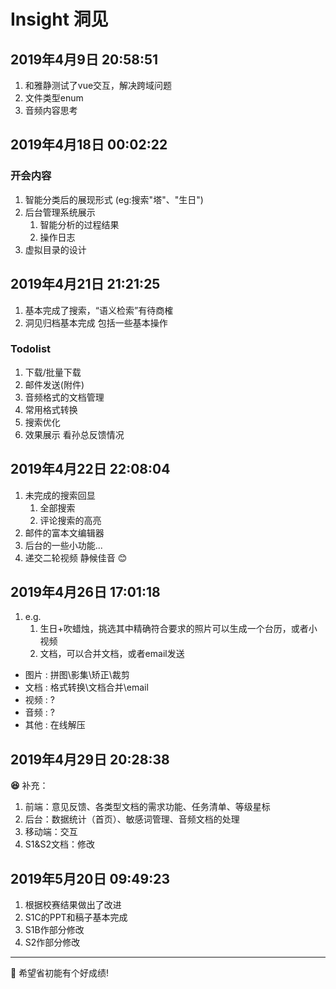# Insight 洞见

## 2019年4月9日 20:58:51
1. 和雅静测试了vue交互，解决跨域问题
2. 文件类型enum
3. 音频内容思考

## 2019年4月18日 00:02:22
### 开会内容
1. 智能分类后的展现形式 (eg:搜索"塔"、"生日")
2. 后台管理系统展示
    1. 智能分析的过程结果
    2. 操作日志
3. 虚拟目录的设计

## 2019年4月21日 21:21:25
1. 基本完成了搜索，“语义检索”有待商榷
2. 洞见归档基本完成 包括一些基本操作

### Todolist
1. 下载/批量下载
2. 邮件发送(附件)
3. 音频格式的文档管理
4. 常用格式转换
5. 搜索优化
6. 效果展示 看孙总反馈情况

## 2019年4月22日 22:08:04
1. 未完成的搜索回显
    1. 全部搜索
    2. 评论搜索的高亮
2. 邮件的富本文编辑器
3. 后台的一些小功能...
4. 递交二轮视频 静候佳音 :blush:

## 2019年4月26日 17:01:18
1. e.g.
    1. 生日+吹蜡烛，挑选其中精确符合要求的照片可以生成一个台历，或者小视频
    2. 文档，可以合并文档，或者email发送
 + 图片 : 拼图\影集\矫正\裁剪
 + 文档 : 格式转换\文档合并\email
 + 视频 : ?
 + 音频 : ?
 + 其他 : 在线解压

## 2019年4月29日 20:28:38

**:laughing:** 补充：

1. 前端：意见反馈、各类型文档的需求功能、任务清单、等级星标
2. 后台：数据统计（首页）、敏感词管理、音频文档的处理
3. 移动端：交互
4. S1&S2文档：修改

## 2019年5月20日 09:49:23

1. 根据校赛结果做出了改进
2. S1C的PPT和稿子基本完成
3. S1B作部分修改
4. S2作部分修改
---
**:sparkling_heart:** 希望省初能有个好成绩!
